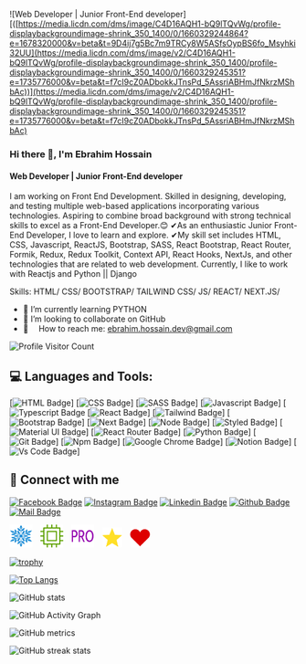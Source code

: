 ![Web Developer | Junior Front-End developer][([https://media.licdn.com/dms/image/C4D16AQH1-bQ9lTQvWg/profile-displaybackgroundimage-shrink_350_1400/0/1660329244864?e=1678320000&v=beta&t=9D4ij7g5Bc7m9TRCy8W5ASfsOypBS6fo_Msyhki32UU](https://media.licdn.com/dms/image/v2/C4D16AQH1-bQ9lTQvWg/profile-displaybackgroundimage-shrink_350_1400/profile-displaybackgroundimage-shrink_350_1400/0/1660329245351?e=1735776000&v=beta&t=f7cI9cZ0ADbokkJTnsPd_5AssriABHmJfNkrzMShbAc))](https://media.licdn.com/dms/image/v2/C4D16AQH1-bQ9lTQvWg/profile-displaybackgroundimage-shrink_350_1400/profile-displaybackgroundimage-shrink_350_1400/0/1660329245351?e=1735776000&v=beta&t=f7cI9cZ0ADbokkJTnsPd_5AssriABHmJfNkrzMShbAc)
### Hi there 👋, I'm Ebrahim Hossain
#### Web Developer | Junior Front-End developer

I am working on Front End Development. Skilled in designing, developing, and testing multiple web-based applications incorporating various technologies. Aspiring to combine broad background with strong technical skills to excel as a Front-End Developer.😊
✔As an enthusiastic Junior Front-End Developer, I love to learn and explore.
✔My skill set includes HTML, CSS, Javascript, ReactJS, Bootstrap, SASS, React Bootstrap, React Router, Formik, 
 Redux, Redux Toolkit, Context API, React Hooks, NextJs, and other technologies that are related to web development.
Currently, I like to work with Reactjs and Python || Django

Skills: HTML/ CSS/ BOOTSTRAP/ TAILWIND CSS/ JS/ REACT/ NEXT.JS/ 

- 🌱 I’m currently learning PYTHON 
- 👯 I’m looking to collaborate on GitHub 
- 📧  How to reach me: ebrahim.hossain.dev@gmail.com

![Profile Visitor Count](https://gpvc.arturio.dev/ibrahim-hossain09)

## 💻 Languages and Tools:



[![HTML Badge](https://img.shields.io/badge/HTML5-E34F26?style=for-the-badge&logo=html5&logoColor=white)]
[![CSS Badge](https://img.shields.io/badge/CSS3-1572B6?style=for-the-badge&logo=css3&logoColor=white)]
[![SASS Badge](https://img.shields.io/badge/Sass-CC6699?style=for-the-badge&logo=sass&logoColor=white)]
[![Javascript Badge](https://img.shields.io/badge/JavaScript-F7DF1E?style=for-the-badge&logo=javascript&logoColor=black)]
[![Typescript Badge](https://img.shields.io/badge/typeScript-0078D6?style=for-the-badge&logo=typeScript&logoColor=white)
[![React Badge](https://img.shields.io/badge/React-20232A?style=for-the-badge&logo=react&logoColor=61DAFB)]
[![Tailwind Badge](https://img.shields.io/badge/Tailwind_CSS-38B2AC?style=for-the-badge&logo=tailwind-css&logoColor=white)]
[![Bootstrap Badge](https://img.shields.io/badge/Bootstrap-563D7C?style=for-the-badge&logo=bootstrap&logoColor=white)]
[![Next Badge](https://img.shields.io/badge/NextJS-000?style=for-the-badge&logo=nextjs&logoColor=61DAFB)]
[![Node Badge](https://img.shields.io/badge/Node.js-43853D?style=for-the-badge&logo=node.js&logoColor=white)]
[![Styled Badge](https://img.shields.io/badge/styled--components-DB7093?style=for-the-badge&logo=styled-components&logoColor=white)]
[![Material UI Badge](https://img.shields.io/badge/Material--UI-0081CB?style=for-the-badge&logo=material-ui&logoColor=white)]
[![React Router Badge](https://img.shields.io/badge/React_Router-CA4245?style=for-the-badge&logo=react-router&logoColor=white)]
[![Python Badge](https://img.shields.io/badge/Python-14354C?style=for-the-badge&logo=python&logoColor=white)]
[![Git Badge](https://img.shields.io/badge/git-f34f29?style=for-the-badge&logo=git&logoColor=white)]
[![Npm Badge](https://img.shields.io/badge/npm-d7141a?style=for-the-badge&logo=npm&logoColor=white)]
[![Google Chrome Badge](https://img.shields.io/badge/google_chrome-556532?style=for-the-badge&logo=googlechrome&logoColor=white)]
[![Notion Badge](https://img.shields.io/badge/notion-000?style=for-the-badge&logo=notion&logoColor=white)]
[![Vs Code Badge](https://img.shields.io/badge/Visual_Studio_Code-0078D6?style=for-the-badge&logo=visualstudiocode&logoColor=white)]



## 🚀 Connect with me

[![Facebook Badge](https://img.shields.io/badge/Facebook-1877F2?style=for-the-badge&logo=facebook&logoColor=white)](https://www.facebook.com/Ebrahim08Hossain/)
[![Instagram Badge](https://img.shields.io/badge/Instagram-E4405F?style=for-the-badge&logo=instagram&logoColor=white)](https://www.instagram.com/ebrahim08hossain/)
[![Linkedin Badge](https://img.shields.io/badge/LinkedIn-0077B5?style=for-the-badge&logo=linkedin&logoColor=white)](https://www.linkedin.com/in/ebrahim-hossain09/)
[![Github Badge](https://img.shields.io/badge/GitHub-100000?style=for-the-badge&logo=github&logoColor=white)](https://github.com/ibrahim-hossain09)
[![Mail Badge](https://img.shields.io/badge/Gmail-D14836?style=for-the-badge&logo=gmail&logoColor=white)](mailto:ebrahim.hossain.dev@gmail.com)

<a href='https://archiveprogram.github.com/'><img src='https://raw.githubusercontent.com/acervenky/animated-github-badges/master/assets/acbadge.gif' width='40' height='40'></a> <a href='https://docs.github.com/en/developers'><img src='https://raw.githubusercontent.com/acervenky/animated-github-badges/master/assets/devbadge.gif' width='40' height='40'></a> <a href='https://github.com/pricing'><img src='https://raw.githubusercontent.com/acervenky/animated-github-badges/master/assets/pro.gif' width='40' height='40'></a> <a href='https://stars.github.com/'><img src='https://raw.githubusercontent.com/acervenky/animated-github-badges/master/assets/starbadge.gif' width='35' height='35'></a> <a href='https://docs.github.com/en/github/supporting-the-open-source-community-with-github-sponsors'><img src='https://raw.githubusercontent.com/acervenky/animated-github-badges/master/assets/sponsorbadge.gif' width='35' height='35'></a> 

[![trophy](https://github-profile-trophy.vercel.app/?username=ibrahim-hossain09)](https://github.com/ryo-ma/github-profile-trophy)

[![Top Langs](https://github-readme-stats.vercel.app/api/top-langs/?username=ibrahim-hossain09)](https://github.com/anuraghazra/github-readme-stats)

![GitHub stats](https://github-readme-stats.vercel.app/api?username=ibrahim-hossain09&show_icons=true&count_private=true)  

![GitHub Activity Graph](https://activity-graph.herokuapp.com/graph?username=ibrahim-hossain09)  

![GitHub metrics](https://metrics.lecoq.io/ibrahim-hossain09)  

![GitHub streak stats](https://github-readme-streak-stats.herokuapp.com/?user=ibrahim-hossain09)  

 

